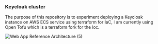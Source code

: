 ### Keycloak cluster
The purpose of this repository is to experiment deploying a Keycloak instance on AWS ECS service using terraform for IaC, I am currently using Open Tofu which is a terraform fork for the Ioc. 

![Web App Reference Architecture (5)](https://github.com/Millroy094/keycloak-cluster-aws-terraform/assets/58091953/247fa1e4-dd91-41f1-b2d9-2037fa8f2ebb)
